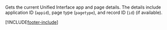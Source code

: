 Gets the current Unified Interface app and page details. The details include application ID (`appid`), page type (`pagetype`), and record ID (`id`) (if available).

[!INCLUDE[footer-include](../../../../../includes/footer-banner.md)]